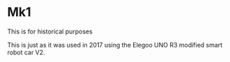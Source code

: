 # Mk1

This is for historical purposes

This is just as it was used in 2017 using the Elegoo UNO R3 modified smart robot car V2.
